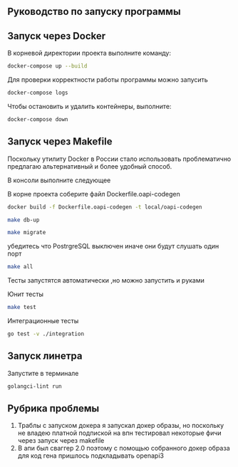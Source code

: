 ## Руководство по запуску программы
## Запуск через Docker
В корневой директории проекта выполните команду:
```bash
docker-compose up --build
```
Для проверки корректности работы программы можно запусить
```bash
docker-compose logs
```
Чтобы остановить и удалить контейнеры, выполните:
```bash
docker-compose down
```
## Запуск через Makefile

Поскольку утилиту Docker в России стало использовать проблематично предлагаю альтернативный и более удобный способ. 

В консоли выполните следующее


В корне проекта соберите файл Dockerfile.oapi-codegen
```bash
docker build -f Dockerfile.oapi-codegen -t local/oapi-codegen 
```
```bash
make db-up
```


```bash
make migrate
```
убедитесь что PostrgreSQL выключен иначе они будут слушать один порт

```bash
make all
```

Тесты запустятся автоматически ,но можно запустить и руками 

Юнит тесты 
```bash
make test
```
Интеграционные тесты
```bash
go test -v ./integration
```

## Запуск линетра
Запустите в терминале
```bash
golangci-lint run
```
## Рубрика проблемы
1. Траблы с запуском докера я запускал докер образы, но поскольку не владею платной подпиской на впн тестировал некоторые фичи через запуск через makefile
2. В апи был сваггер 2.0 поэтому с помощью собранного докер образа для код гена пришлось подкладывать openapi3
